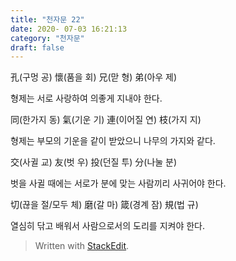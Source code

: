```yaml
---
title: "천자문 22"
date: 2020- 07-03 16:21:13
category: "천자문"
draft: false
---
```

孔(구멍 공) 懷(품을 회) 兄(맏 형) 弟(아우 제)

형제는 서로 사랑하여 의좋게 지내야 한다.

同(한가지 동) 氣(기운 기) 連(이어질 연) 枝(가지 지)

형제는 부모의 기운을 같이 받았으니 나무의 가지와 같다.

交(사귈 교) 友(벗 우) 投(던질 투) 分(나눌 분)

벗을 사귈 때에는 서로가 분에 맞는 사람끼리 사귀어야 한다.

切(끊을 절/모두 체) 磨(갈 마) 箴(경계 잠) 規(법 규)

열심히  닦고  배워서  사람으로서의  도리를  지켜야  한다.

> Written with [StackEdit](https://stackedit.io/).
<!--stackedit_data:
eyJoaXN0b3J5IjpbNTczNDI5ODk3XX0=
-->